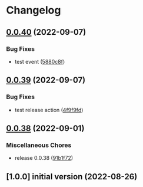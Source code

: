 # Changelog

## [0.0.40](https://github.com/marat-a-heads/test-action/compare/v0.0.39...v0.0.40) (2022-09-07)


### Bug Fixes

* test event ([5880c8f](https://github.com/marat-a-heads/test-action/commit/5880c8fd8bef8a29c26252ac1d6449037cd71e3b))

## [0.0.39](https://github.com/marat-a-heads/test-action/compare/v0.0.38...v0.0.39) (2022-09-07)


### Bug Fixes

* test release action ([4f9f9fd](https://github.com/marat-a-heads/test-action/commit/4f9f9fd9767a701c93050b781171386cfac2b676))

## [0.0.38](https://github.com/marat-a-heads/test-action/compare/v1.3.0...v0.0.38) (2022-09-01)


### Miscellaneous Chores

* release 0.0.38 ([91b1f72](https://github.com/marat-a-heads/test-action/commit/91b1f72ca3d77887a3d44c511f6412a16e742a2a))

## [1.0.0] initial version (2022-08-26)
